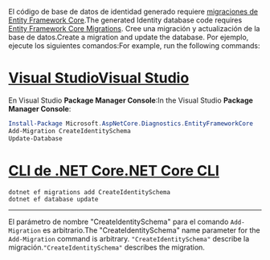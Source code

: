 <span data-ttu-id="4577c-101">El código de base de datos de identidad generado requiere [migraciones de Entity Framework Core](/ef/core/managing-schemas/migrations/).</span><span class="sxs-lookup"><span data-stu-id="4577c-101">The generated Identity database code requires [Entity Framework Core Migrations](/ef/core/managing-schemas/migrations/).</span></span> <span data-ttu-id="4577c-102">Cree una migración y actualización de la base de datos.</span><span class="sxs-lookup"><span data-stu-id="4577c-102">Create a migration and update the database.</span></span> <span data-ttu-id="4577c-103">Por ejemplo, ejecute los siguientes comandos:</span><span class="sxs-lookup"><span data-stu-id="4577c-103">For example, run the following commands:</span></span>

# <a name="visual-studiotabvisual-studio"></a>[<span data-ttu-id="4577c-104">Visual Studio</span><span class="sxs-lookup"><span data-stu-id="4577c-104">Visual Studio</span></span>](#tab/visual-studio)

<span data-ttu-id="4577c-105">En Visual Studio **Package Manager Console**:</span><span class="sxs-lookup"><span data-stu-id="4577c-105">In the Visual Studio **Package Manager Console**:</span></span>

```powershell
Install-Package Microsoft.AspNetCore.Diagnostics.EntityFrameworkCore
Add-Migration CreateIdentitySchema
Update-Database
```

# <a name="net-core-clitabnetcore-cli"></a>[<span data-ttu-id="4577c-106">CLI de .NET Core</span><span class="sxs-lookup"><span data-stu-id="4577c-106">.NET Core CLI</span></span>](#tab/netcore-cli)

```dotnetcli
dotnet ef migrations add CreateIdentitySchema
dotnet ef database update
```

---

<span data-ttu-id="4577c-107">El parámetro de nombre "CreateIdentitySchema" para el comando `Add-Migration` es arbitrario.</span><span class="sxs-lookup"><span data-stu-id="4577c-107">The "CreateIdentitySchema" name parameter for the `Add-Migration` command is arbitrary.</span></span> <span data-ttu-id="4577c-108">`"CreateIdentitySchema"` describe la migración.</span><span class="sxs-lookup"><span data-stu-id="4577c-108">`"CreateIdentitySchema"` describes the migration.</span></span>

